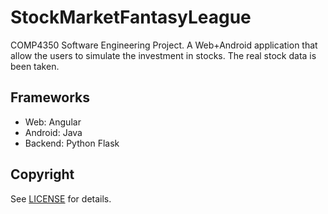 # StockMarketFantasyLeague
COMP4350 Software Engineering Project. A Web+Android application that allow the users to simulate the investment in stocks. The real stock data is been taken.

## Frameworks
* Web: Angular
* Android: Java
* Backend: Python Flask

## Copyright
See [LICENSE](LICENSE) for details.
